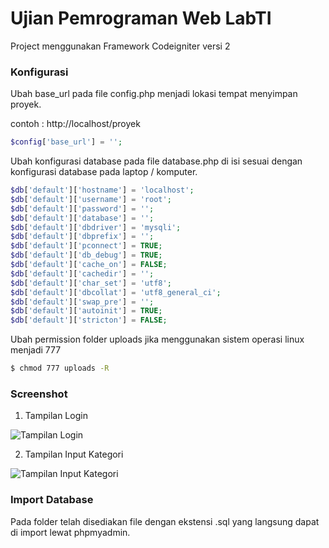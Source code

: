 # Ujian Pemrograman Web LabTI

Project menggunakan Framework Codeigniter versi 2

### Konfigurasi

Ubah base_url pada file config.php menjadi lokasi tempat menyimpan proyek.

contoh : http://localhost/proyek

```php
$config['base_url'] = '';
```

Ubah konfigurasi database pada file database.php di isi sesuai dengan konfigurasi database pada laptop / komputer.

```php
$db['default']['hostname'] = 'localhost';
$db['default']['username'] = 'root';
$db['default']['password'] = '';
$db['default']['database'] = '';
$db['default']['dbdriver'] = 'mysqli';
$db['default']['dbprefix'] = '';
$db['default']['pconnect'] = TRUE;
$db['default']['db_debug'] = TRUE;
$db['default']['cache_on'] = FALSE;
$db['default']['cachedir'] = '';
$db['default']['char_set'] = 'utf8';
$db['default']['dbcollat'] = 'utf8_general_ci';
$db['default']['swap_pre'] = '';
$db['default']['autoinit'] = TRUE;
$db['default']['stricton'] = FALSE;
```

Ubah permission folder uploads jika menggunakan sistem operasi linux menjadi 777

```sh
$ chmod 777 uploads -R
```

### Screenshot

1. Tampilan Login

![Tampilan Login](http://i.imgur.com/6WXey0E.png)

2. Tampilan Input Kategori

![Tampilan Input Kategori](http://i.imgur.com/hBI1eln.png)

### Import Database

Pada folder telah disediakan file dengan ekstensi .sql yang langsung dapat di import lewat phpmyadmin.